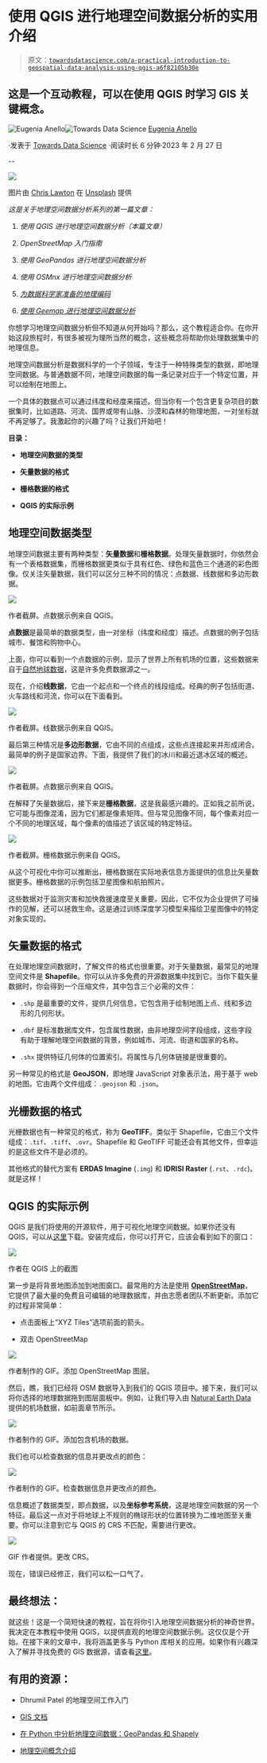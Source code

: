 # 使用 QGIS 进行地理空间数据分析的实用介绍

> 原文：[`towardsdatascience.com/a-practical-introduction-to-geospatial-data-analysis-using-qgis-a6f82105b30e`](https://towardsdatascience.com/a-practical-introduction-to-geospatial-data-analysis-using-qgis-a6f82105b30e)

## 这是一个互动教程，可以在使用 QGIS 时学习 GIS 关键概念。

[](https://eugenia-anello.medium.com/?source=post_page-----a6f82105b30e--------------------------------)![Eugenia Anello](https://eugenia-anello.medium.com/?source=post_page-----a6f82105b30e--------------------------------)[](https://towardsdatascience.com/?source=post_page-----a6f82105b30e--------------------------------)![Towards Data Science](https://towardsdatascience.com/?source=post_page-----a6f82105b30e--------------------------------) [Eugenia Anello](https://eugenia-anello.medium.com/?source=post_page-----a6f82105b30e--------------------------------)

·发表于 [Towards Data Science](https://towardsdatascience.com/?source=post_page-----a6f82105b30e--------------------------------) ·阅读时长 6 分钟·2023 年 2 月 27 日

--

![](img/7e80a72add9dcb55d0fadf62b861dee1.png)

图片由 [Chris Lawton](https://unsplash.com/@chrislawton) 在 [Unsplash](https://unsplash.com/photos/duQ1ulzTJbM) 提供

*这是关于地理空间数据分析系列的第一篇文章：*

1.  *使用 QGIS 进行地理空间数据分析（本篇文章）*

1.  *OpenStreetMap 入门指南*

1.  *使用 GeoPandas 进行地理空间数据分析*

1.  *使用 OSMnx 进行地理空间数据分析*

1.  [*为数据科学家准备的地理编码*](https://www.datacamp.com/tutorial/geocoding-for-data-scientists)

1.  [*使用 Geemap 进行地理空间数据分析*](https://www.kdnuggets.com/geospatial-data-analysis-with-geemap)

你想学习地理空间数据分析但不知道从何开始吗？那么，这个教程适合你。在你开始这段旅程时，有很多被视为理所当然的概念，这些概念将帮助你处理数据集中的地理信息。

地理空间数据分析是数据科学的一个子领域，专注于一种特殊类型的数据，即地理空间数据。与普通数据不同，地理空间数据的每一条记录对应于一个特定位置，并可以绘制在地图上。

一个具体的数据点可以通过纬度和经度来描述。但当你有一个包含更复杂项目的数据集时，比如道路、河流、国界或带有山脉、沙漠和森林的物理地图，一对坐标就不再足够了。我激起你的兴趣了吗？让我们开始吧！

**目录：**

+   **地理空间数据的类型**

+   **矢量数据的格式**

+   **栅格数据的格式**

+   **QGIS 的实际示例**

## 地理空间数据类型

地理空间数据主要有两种类型：**矢量数据**和**栅格数据**。处理矢量数据时，你依然会有一个表格数据集，而栅格数据更类似于具有红色、绿色和蓝色三个通道的彩色图像。仅关注矢量数据，我们可以区分三种不同的情况：点数据、线数据和多边形数据。

![](img/5cf3b3b5b00e758ea7866c0d71898255.png)

作者截屏。点数据示例来自 QGIS。

**点数据**是最简单的数据类型，由一对坐标（纬度和经度）描述。点数据的例子包括城市、餐馆和购物中心。

上面，你可以看到一个点数据的示例，显示了世界上所有机场的位置，这些数据来自于[自然地球数据](https://www.naturalearthdata.com/downloads/10m-cultural-vectors/)，这是许多免费数据源之一。

现在，介绍**线数据**，它由一个起点和一个终点的线段组成。经典的例子包括街道、火车路线和河流，你可以在下面看到。

![](img/26389b7826e0890073f9fba670cd9c34.png)

作者截屏。线数据示例来自 QGIS。

最后第三种情况是**多边形数据**，它由不同的点组成，这些点连接起来并形成闭合。最简单的例子是国家边界。下面，我提供了我们的冰川和最近退冰区域的概述。

![](img/de506ad66f629231142ea92a45b6d0e8.png)

作者截屏。点数据示例来自 QGIS。

在解释了矢量数据后，接下来是**栅格数据**，这是我最感兴趣的。正如我之前所说，它可能与图像混淆，因为它们都是像素矩阵。但与常见图像不同，每个像素对应一个不同的地理区域，每个像素的值描述了该区域的特定特征。

![](img/824fa76b0bfe2db24eea2e46570ea0ef.png)

作者截屏。栅格数据示例来自 QGIS。

从这个可视化中你可以推断出，栅格数据在实际地表信息方面提供的信息比矢量数据更多。栅格数据的示例包括卫星图像和航拍照片。

这些数据对于监测灾害和加快救援速度至关重要。因此，它不仅为企业提供了可操作的见解，还可以拯救生命。这是通过训练深度学习模型来描绘卫星图像中的特定对象实现的。

## **矢量数据的格式**

在处理地理空间数据时，了解文件的格式也很重要。对于矢量数据，最常见的地理空间文件是 **Shapefile**。你可以从许多免费的开源数据集中找到它。当你下载矢量数据时，你会得到一个压缩文件，其中包含三个必需的文件：

+   `.shp` 是最重要的文件，提供几何信息，它包含用于绘制地图上点、线和多边形的几何形状。

+   `.dbf` 是标准数据库文件，包含属性数据，由非地理空间字段组成，这些字段有助于理解地理空间数据的背景，例如城市、河流、街道和国家的名称。

+   `.shx` 提供特征几何体的位置索引。将属性与几何体链接是很重要的。

另一种常见的格式是 **GeoJSON**，即地理 JavaScript 对象表示法，用于基于 web 的地图。它由两个文件组成：`.geojson` 和 `.json`。

## 光栅数据的格式

光栅数据也有一种常见的格式，称为 **GeoTIFF**。类似于 Shapefile，它由三个文件组成：`.tif`、`.tiff`、`.ovr`。Shapefile 和 GeoTIFF 可能还会有其他文件，但幸运的是这些文件不是必须的。

其他格式的替代方案有 **ERDAS Imagine** (`.img`) 和 **IDRISI Raster** (`.rst`、`.rdc`)。就是这样！

## QGIS 的实际示例

QGIS 是我们将使用的开源软件，用于可视化地理空间数据。如果你还没有 QGIS，可以从[这里](https://www.qgis.org/en/site/forusers/download.html)下载。安装完成后，你可以打开它，应该会看到如下的窗口：

![](img/a7c876dc4084f5402e33fc38fab636e7.png)

作者在 QGIS 上的截图

第一步是将背景地图添加到地图窗口。最常用的方法是使用 [**OpenStreetMap**](https://www.openstreetmap.org/#map=5/42.088/12.564)，它提供了最大量的免费且可编辑的地理数据库，并由志愿者团队不断更新。添加它的过程非常简单：

+   点击面板上“XYZ Tiles”选项前面的箭头。

+   双击 OpenStreetMap

![](img/1b1efb3fc23fd822097729cf5d651e30.png)

作者制作的 GIF。添加 OpenStreetMap 图层。

然后，瞧，我们已经将 OSM 数据导入到我们的 QGIS 项目中。接下来，我们可以将你选择的地理数据拖到图层面板中。例如，让我们导入由 [Natural Earth Data](https://www.naturalearthdata.com/downloads/10m-cultural-vectors/) 提供的机场数据，如前面章节所示。

![](img/7c092fa2c1a96a453fef50d36e2c6819.png)

作者制作的 GIF。添加包含机场的数据。

我们也可以检查数据的信息并更改点的颜色：

![](img/2c323298a45b73295b61934a5d1830b6.png)

作者制作的 GIF。检查数据信息并更改点的颜色。

信息概述了数据类型，即点数据，以及**坐标参考系统**，这是地理空间数据的另一个特征。最后这一点对于将地球上不规则的椭球形状的位置转换为二维地图至关重要。你可以注意到它与 QGIS 的 CRS 不匹配，需要进行更改。

![](img/4d127382600e73e8a090346be3a39529.png)

GIF 作者提供。更改 CRS。

现在，错误已经修正，我们可以松一口气了。

## 最终想法：

就这些！这是一个简短快速的教程，旨在将你引入地理空间数据分析的神奇世界。我决定在本教程中使用 QGIS，以提供直观的地理空间数据示例。这仅仅是个开始。在接下来的文章中，我将涵盖更多与 Python 库相关的应用。如果你有兴趣深入了解并寻找免费的 GIS 数据源，请查看[这里](https://gisgeography.com/best-free-gis-data-sources-raster-vector/)。

## 有用的资源：

+   Dhrumil Patel 的地理空间工作入门

+   [GIS 文档](https://docs.qgis.org/2.18/en/docs/gentle_gis_introduction/i)

+   [在 Python 中分析地理空间数据：GeoPandas 和 Shapely](https://www.learndatasci.com/tutorials/geospatial-data-python-geopandas-shapely/)

+   [地理空间概念介绍](https://datacarpentry.org/organization-geospatial/)
